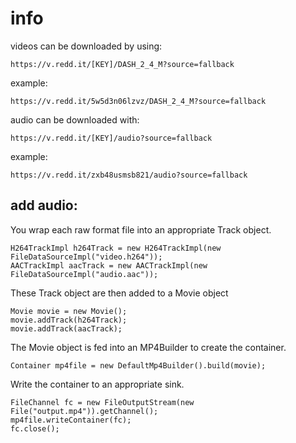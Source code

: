 # info

videos can be downloaded by using:

    https://v.redd.it/[KEY]/DASH_2_4_M?source=fallback

example:

    https://v.redd.it/5w5d3n06lzvz/DASH_2_4_M?source=fallback


audio can be downloaded with:

    https://v.redd.it/[KEY]/audio?source=fallback

example:

    https://v.redd.it/zxb48usmsb821/audio?source=fallback
    
## add audio:


You wrap each raw format file into an appropriate Track object.

    H264TrackImpl h264Track = new H264TrackImpl(new FileDataSourceImpl("video.h264"));
    AACTrackImpl aacTrack = new AACTrackImpl(new FileDataSourceImpl("audio.aac"));

These Track object are then added to a Movie object

    Movie movie = new Movie();
    movie.addTrack(h264Track);
    movie.addTrack(aacTrack);

The Movie object is fed into an MP4Builder to create the container.

    Container mp4file = new DefaultMp4Builder().build(movie);

Write the container to an appropriate sink.

    FileChannel fc = new FileOutputStream(new File("output.mp4")).getChannel();
    mp4file.writeContainer(fc);
    fc.close();